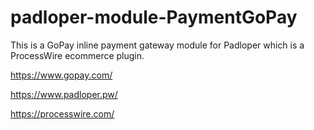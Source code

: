 # padloper-module-PaymentGoPay

This is a GoPay inline payment gateway module for Padloper which is a ProcessWire ecommerce plugin.

https://www.gopay.com/

https://www.padloper.pw/

https://processwire.com/

